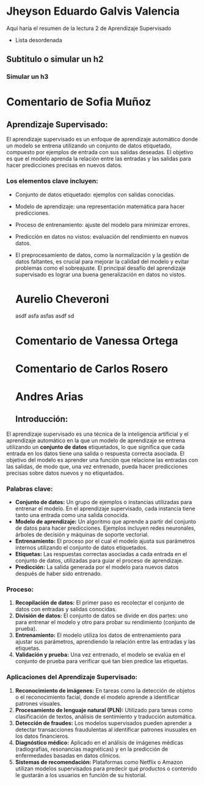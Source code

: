 # Jheyson Eduardo Galvis Valencia
Aquí haría el resumen de la lectura 2 de Aprendizaje Supervisado
* Lista desordenada
## Subtitulo o simular un h2
### Simular un h3

# Comentario de Sofia Muñoz

## Aprendizaje Supervisado:

El aprendizaje supervisado es un enfoque de aprendizaje automático donde un modelo se entrena utilizando un conjunto de datos etiquetado, compuesto por ejemplos de entrada con sus salidas deseadas. El objetivo es que el modelo aprenda la relación entre las entradas y las salidas para hacer predicciones precisas en nuevos datos.

### Los elementos clave incluyen:

* Conjunto de datos etiquetado: ejemplos con salidas conocidas.
* Modelo de aprendizaje: una representación matemática para hacer predicciones.
* Proceso de entrenamiento: ajuste del modelo para minimizar errores.
* Predicción en datos no vistos: evaluación del rendimiento en nuevos datos.
* El preprocesamiento de datos, como la normalización y la gestión de datos faltantes, es crucial para mejorar la calidad del modelo y evitar problemas como el sobreajuste. El 
  principal desafío del aprendizaje supervisado es lograr una buena generalización en datos no vistos.


  # Aurelio Cheveroni

  asdf asfa asfas asdf sd

  # Comentario de Vanessa Ortega

  # Comentario de Carlos Rosero

  # Andres Arias

  ## Introducción:
 El aprendizaje supervisado es una técnica de la inteligencia artificial y el aprendizaje automático en la que un modelo de aprendizaje se entrena utilizando un **conjunto de datos** etiquetados, lo que significa que cada entrada en los datos tiene una salida o respuesta correcta asociada. El objetivo del modelo es aprender una función que relacione las entradas con las salidas, de modo que, una vez entrenado, pueda hacer predicciones precisas sobre datos nuevos y no etiquetados.
### **Palabras clave:**

-   **Conjunto de datos:** Un grupo de ejemplos o instancias utilizadas para entrenar el modelo. En el aprendizaje supervisado, cada instancia tiene tanto una entrada como una salida conocida.
-   **Modelo de aprendizaje:** Un algoritmo que aprende a partir del conjunto de datos para hacer predicciones. Ejemplos incluyen redes neuronales, árboles de decisión y máquinas de soporte vectorial.
-   **Entrenamiento:** El proceso por el cual el modelo ajusta sus parámetros internos utilizando el conjunto de datos etiquetados.
-   **Etiquetas:** Las respuestas correctas asociadas a cada entrada en el conjunto de datos, utilizadas para guiar el proceso de aprendizaje.
-   **Predicción:** La salida generada por el modelo para nuevos datos después de haber sido entrenado.

### **Proceso:**

1.  **Recopilación de datos:** El primer paso es recolectar el conjunto de datos con entradas y salidas conocidas.
2.  **División de datos:** El conjunto de datos se divide en dos partes: uno para entrenar el modelo y otro para probar su rendimiento (conjunto de prueba).
3.  **Entrenamiento:** El modelo utiliza los datos de entrenamiento para ajustar sus parámetros, aprendiendo la relación entre las entradas y las etiquetas.
4.  **Validación y prueba:** Una vez entrenado, el modelo se evalúa en el conjunto de prueba para verificar qué tan bien predice las etiquetas.

### **Aplicaciones del Aprendizaje Supervisado:**

1.  **Reconocimiento de imágenes:** En tareas como la detección de objetos o el reconocimiento facial, donde el modelo aprende a identificar patrones visuales.
2.  **Procesamiento de lenguaje natural (PLN):** Utilizado para tareas como clasificación de textos, análisis de sentimiento y traducción automática.
3.  **Detección de fraudes:** Los modelos supervisados pueden aprender a detectar transacciones fraudulentas al identificar patrones inusuales en los datos financieros.
4.  **Diagnóstico médico:** Aplicado en el análisis de imágenes médicas (radiografías, resonancias magnéticas) y en la predicción de enfermedades basadas en datos clínicos.
5.  **Sistemas de recomendación:** Plataformas como Netflix o Amazon utilizan modelos supervisados para predecir qué productos o contenido le gustarán a los usuarios en función de su historial.

